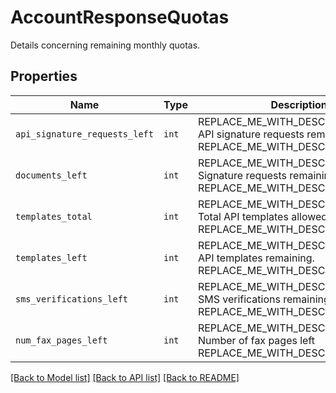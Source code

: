 # AccountResponseQuotas

Details concerning remaining monthly quotas.

## Properties
Name | Type | Description | Notes
------------ | ------------- | ------------- | -------------
| `api_signature_requests_left` | ```int``` | REPLACE_ME_WITH_DESCRIPTION_BEGIN API signature requests remaining. REPLACE_ME_WITH_DESCRIPTION_END |  |
| `documents_left` | ```int``` | REPLACE_ME_WITH_DESCRIPTION_BEGIN Signature requests remaining. REPLACE_ME_WITH_DESCRIPTION_END |  |
| `templates_total` | ```int``` | REPLACE_ME_WITH_DESCRIPTION_BEGIN Total API templates allowed. REPLACE_ME_WITH_DESCRIPTION_END |  |
| `templates_left` | ```int``` | REPLACE_ME_WITH_DESCRIPTION_BEGIN API templates remaining. REPLACE_ME_WITH_DESCRIPTION_END |  |
| `sms_verifications_left` | ```int``` | REPLACE_ME_WITH_DESCRIPTION_BEGIN SMS verifications  remaining. REPLACE_ME_WITH_DESCRIPTION_END |  |
| `num_fax_pages_left` | ```int``` | REPLACE_ME_WITH_DESCRIPTION_BEGIN Number of fax pages left REPLACE_ME_WITH_DESCRIPTION_END |  |

[[Back to Model list]](../README.md#documentation-for-models) [[Back to API list]](../README.md#documentation-for-api-endpoints) [[Back to README]](../README.md)

